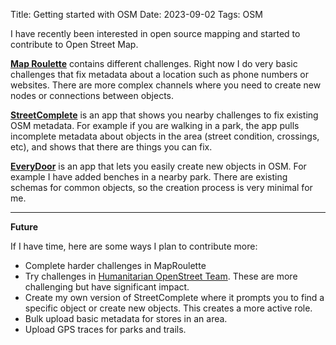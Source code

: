 Title: Getting started with OSM
Date: 2023-09-02
Tags: OSM

I have recently been interested in open source mapping and started to contribute to Open Street Map.

**[Map Roulette](https://maproulette.org/)** contains different challenges. Right now I do very basic challenges that fix metadata about a location such as phone numbers or websites. There are more complex channels where you need to create new nodes or connections between objects.

**[StreetComplete](https://github.com/streetcomplete/StreetComplete)** is an app that shows you nearby challenges to fix existing OSM metadata. For example if you are walking in a park, the app pulls incomplete metadata about objects in the area (street condition, crossings, etc), and shows that there are things you can fix.

**[EveryDoor](https://github.com/Zverik/every_door)** is an app that lets you easily create new objects in OSM. For example I have added benches in a nearby park. There are existing schemas for common objects, so the creation process is very minimal for me.

---

**Future**

If I have time, here are some ways I plan to contribute more:

- Complete harder challenges in MapRoulette
- Try challenges in [Humanitarian OpenStreet Team](https://tasks.hotosm.org/explore). These are more challenging but have significant impact.
- Create my own version of StreetComplete where it prompts you to find a specific object or create new objects. This creates a more active role.
- Bulk upload basic metadata for stores in an area. 
- Upload GPS traces for parks and trails.

